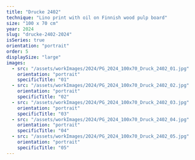 ```yaml
---
title: "Drucke 2402"
technique: "Lino print with oil on Finnish wood pulp board"
size: "100 x 70 cm"
year: 2024
slug: "drucke-2402-2024"
isSeries: true
orientation: "portrait"
order: 5
displaySize: "large"
images:
  - src: "/assets/workImages/2024/PG_2024_100x70_Druck_2402_01.jpg"
    orientation: "portrait"
    specificTitle: "01"
  - src: "/assets/workImages/2024/PG_2024_100x70_Druck_2402_02.jpg"
    orientation: "portrait"
    specificTitle: "02"
  - src: "/assets/workImages/2024/PG_2024_100x70_Druck_2402_03.jpg"
    orientation: "portrait"
    specificTitle: "03"
  - src: "/assets/workImages/2024/PG_2024_100x70_Druck_2402_04.jpg"
    orientation: "portrait"
    specificTitle: "04"
  - src: "/assets/workImages/2024/PG_2024_100x70_Druck_2402_05.jpg"
    orientation: "portrait"
    specificTitle: "05"
---
```


